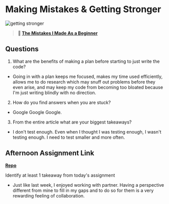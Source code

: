 # Making Mistakes & Getting Stronger

![getting stronger](https://bcw.blob.core.windows.net/public/img/lesson-images/js-bootcamp-logo.jpg)

> **📖 [The Mistakes I Made As a Beginner](https://codeworksacademy.com/fs-student-guide/resources/wk2/06-Coding-Mistakes)**

## Questions

1. What are the benefits of making a plan before starting to just write the code?

- Going in with a plan keeps me focused, makes my time used efficiently, allows me to do research which may snuff out problems before they even arise, and may keep my code from becoming too bloated because I'm just writing blindly with no direction.

2. How do you find answers when you are stuck?

- Google Google Google.

3. From the entire article what are your biggest takeaways?

- I don't test enough. Even when I thought I was testing enough, I wasn't testing enough. I need to test smaller and more often.

## Afternoon Assignment Link

**[Repo](https://github.com/sbyoungblood/boss-monster)**

Identify at least 1 takeaway from today's assignment

- Just like last week, I enjoyed working with partner. Having a perspective different from mine to fill in my gaps and to do so for them is a very rewarding feeling of collaboration.
